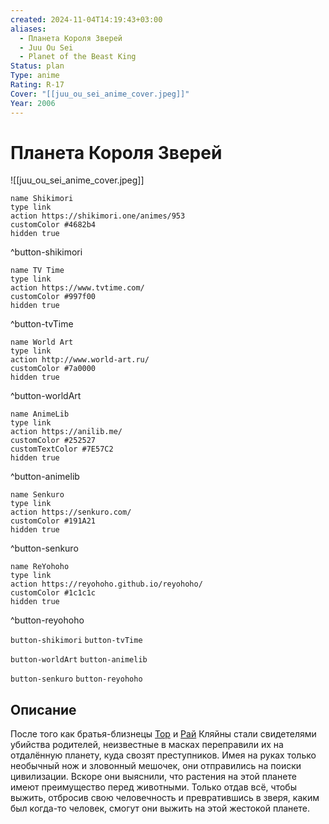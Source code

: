 ```yaml
---
created: 2024-11-04T14:19:43+03:00
aliases:
  - Планета Короля Зверей
  - Juu Ou Sei
  - Planet of the Beast King
Status: plan
Type: anime
Rating: R-17
Cover: "[[juu_ou_sei_anime_cover.jpeg]]"
Year: 2006
---
```


# Планета Короля Зверей

![[juu_ou_sei_anime_cover.jpeg]]

```button
name Shikimori
type link
action https://shikimori.one/animes/953
customColor #4682b4
hidden true
```
^button-shikimori

```button
name TV Time
type link
action https://www.tvtime.com/
customColor #997f00
hidden true
```
^button-tvTime

```button
name World Art
type link
action http://www.world-art.ru/
customColor #7a0000
hidden true
```
^button-worldArt

```button
name AnimeLib
type link
action https://anilib.me/
customColor #252527
customTextColor #7E57C2
hidden true
```
^button-animelib

```button
name Senkuro
type link
action https://senkuro.com/
customColor #191A21
hidden true
```
^button-senkuro

```button
name ReYohoho
type link
action https://reyohoho.github.io/reyohoho/
customColor #1c1c1c
hidden true
```
^button-reyohoho

`button-shikimori` `button-tvTime`

`button-worldArt` `button-animelib`

`button-senkuro` `button-reyohoho`

## Описание

После того как братья-близнецы [Тор](https://shikimori.one/characters/1751-thor-klein) и [Рай](https://shikimori.one/characters/1752-rai-klein) Кляйны стали свидетелями убийства родителей, неизвестные в масках переправили их на отдалённую планету, куда свозят преступников. Имея на руках только необычный нож и зловонный мешочек, они отправились на поиски цивилизации. Вскоре они выяснили, что растения на этой планете имеют преимущество перед животными. Только отдав всё, чтобы выжить, отбросив свою человечность и превратившись в зверя, каким был когда-то человек, смогут они выжить на этой жестокой планете.
